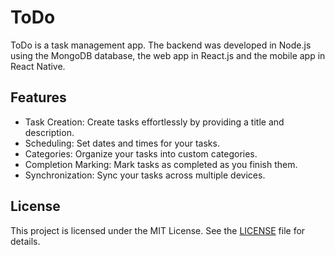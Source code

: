# ToDo
ToDo is a task management app. The backend was developed in Node.js using the MongoDB database, the web app in React.js and the mobile app in React Native.

## Features
- Task Creation: Create tasks effortlessly by providing a title and description.
- Scheduling: Set dates and times for your tasks.
- Categories: Organize your tasks into custom categories.
- Completion Marking: Mark tasks as completed as you finish them.
- Synchronization: Sync your tasks across multiple devices.

## License
This project is licensed under the MIT License. See the [LICENSE](https://github.com/carlosebmachado/todo/README.md) file for details.
